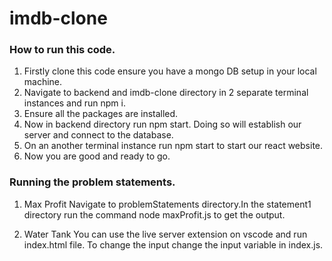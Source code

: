 # imdb-clone

### How to run this code.

1. Firstly clone this code ensure you have a mongo DB setup in your local machine.
2. Navigate to backend and imdb-clone directory in 2 separate terminal instances and run npm i.
3. Ensure all the packages are installed.
4. Now in backend directory run npm start. Doing so will establish our server and connect to the database.
5. On an another terminal instance run npm start to start our react website.
6. Now you are good and ready to go.

### Running the problem statements.

1. Max Profit
    Navigate to problemStatements directory.In the statement1 directory run the command node maxProfit.js to get the output.

2. Water Tank
    You can use the live server extension on vscode and run index.html file. To change the input change the input variable in index.js.

